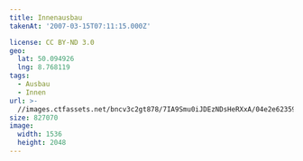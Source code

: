 ```yaml
---
title: Innenausbau
takenAt: '2007-03-15T07:11:15.000Z'

license: CC BY-ND 3.0
geo:
  lat: 50.094926
  lng: 8.768119
tags:
  - Ausbau
  - Innen
url: >-
  //images.ctfassets.net/bncv3c2gt878/7IA9Smu0iJDEzNDsHeRXxA/04e2e62359010dc52ba9432a33fb89cf/innenausbau_4505189542_o
size: 827070
image:
  width: 1536
  height: 2048
---
```

